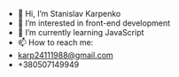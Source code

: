- 👋 Hi, I’m Stanislav Karpenko
- 👀 I’m interested in front-end development
- 🌱 I’m currently learning JavaScript
- 📫 How to reach me: 
-  karp24111988@gmail.com
-  +380507149949

<!---
Stasaero/Stasaero is a ✨ special ✨ repository because its `README.md` (this file) appears on your GitHub profile.
You can click the Preview link to take a look at your changes.
--->
